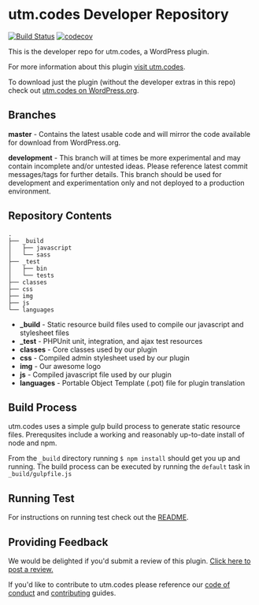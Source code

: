 # utm.codes Developer Repository

[![Build Status](https://travis-ci.org/christopherldotcom/utm.codes.svg?branch=master)](https://travis-ci.org/christopherldotcom/utm.codes) [![codecov](https://codecov.io/gh/christopherldotcom/utm.codes/branch/master/graph/badge.svg)](https://codecov.io/gh/christopherldotcom/utm.codes)

This is the developer repo for utm.codes, a WordPress plugin.

For more information about this plugin [visit utm.codes](https://utm.codes).

To download just the plugin (without the developer extras in this repo) check out [utm.codes on WordPress.org](https://wordpress.org/plugins/utm-dot-codes/).

## Branches

**master** - Contains the latest usable code and will mirror the code available for download from WordPress.org.

**development** - This branch will at times be more experimental and may contain incomplete and/or untested ideas. Please reference latest commit messages/tags for further details. This branch should be used for development and experimentation only and not deployed to a production environment.

## Repository Contents

```
.
├── _build
│   ├── javascript
│   └── sass
├── _test
│   ├── bin
│   └── tests
├── classes
├── css
├── img
├── js
└── languages
```

- **_build** - Static resource build files used to compile our javascript and stylesheet files
- **_test** - PHPUnit unit, integration, and ajax test resources
- **classes** - Core classes used by our plugin
- **css** - Compiled admin stylesheet used by our plugin
- **img** - Our awesome logo
- **js** - Compiled javascript file used by our plugin
- **languages** - Portable Object Template (.pot) file for plugin translation

## Build Process

utm.codes uses a simple gulp build process to generate static resource files. Prerequsites include a working and reasonably up-to-date install of node and npm.

From the `_build` directory running `$ npm install` should get you up and running. The build process can be executed by running the `default` task in `_build/gulpfile.js`

## Running Test

For instructions on running test check out the [README](./_test/README.md).

## Providing Feedback

We would be delighted if you'd submit a review of this plugin. [Click here to post a review.](https://wordpress.org/plugins/utm-dot-codes/)

If you'd like to contribute to utm.codes please reference our [code of conduct](./.github/CODE_OF_CONDUCT.md) and [contributing](./.github/CONTRIBUTING.md) guides.
